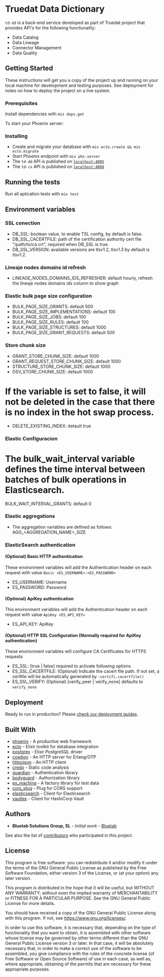 # Truedat Data Dictionary

`td-dd` is a back-end service developed as part of Truedat project that provides
API's for the following functionality:

- Data Catalog
- Data Lineage
- Connector Management
- Data Quality

## Getting Started

These instructions will get you a copy of the project up and running on your
local machine for development and testing purposes. See deployment for notes on
how to deploy the project on a live system.

### Prerequisites

Install dependencies with `mix deps.get`

To start your Phoenix server:

### Installing

- Create and migrate your database with `mix ecto.create && mix ecto.migrate`
- Start Phoenix endpoint with `mix phx.server`
- The `td-dd` API is published on [`localhost:4005`](http://localhost:4005)
- The `td-cx` API is published on [`localhost:4008`](http://localhost:4008)

## Running the tests

Run all aplication tests with `mix test`

## Environment variables

### SSL conection

- DB_SSL: boolean value, to enable TSL config, by default is false.
- DB_SSL_CACERTFILE: path of the certification authority cert file "/path/to/ca.crt", required when DB_SSL is true.
- DB_SSL_VERSION: available versions are tlsv1.2, tlsv1.3 by default is tlsv1.2.

### Lineaje nodes domains id refresh

- LINEAGE_NODES_DOMAINS_IDS_REFRESHER: default hourly, refresh the lineaje nodes domains ids column to show graph

### Elastic bulk page size configuration

- BULK_PAGE_SIZE_GRANTS: default 500
- BULK_PAGE_SIZE_IMPLEMENTATIONS: default 100
- BULK_PAGE_SIZE_JOBS: default 100
- BULK_PAGE_SIZE_RULES: default 100
- BULK_PAGE_SIZE_STRUCTURES: default 1000
- BULK_PAGE_SIZE_GRANT_REQUESTS: default 500

### Store chunk size

- GRANT_STORE_CHUNK_SIZE: default 1000
- GRANT_REQUEST_STORE_CHUNK_SIZE: default 1000
- STRUCTURE_STORE_CHUNK_SIZE: default 1000
- DSV_STORE_CHUNK_SIZE: default 1000

# If the variable is set to false, it will not be deleted in the case that there is no index in the hot swap process.

- DELETE_EXISTING_INDEX: detault true

### Elastic Configuracion

# The bulk_wait_interval variable defines the time interval between batches of bulk operations in Elasticsearch.

BULK_WAIT_INTERVAL_GRANTS: default 0

### Elastic aggregations

- The aggregation variables are defined as follows: AGG\_<AGGREGATION_NAME>\_SIZE

### ElasticSearch authentication

#### (Optional) Basic HTTP authentication

These environment variables will add the Authentication header on each request
with value `Basic <ES_USERNAME>:<ES_PASSWORD>`

- ES_USERNAME: Username
- ES_PASSWORD: Password

#### (Optional) ApiKey authentication

This environment variables will add the Authentication header on each request
with value `ApiKey <ES_API_KEY>`

- ES_API_KEY: ApiKey

#### (Optional) HTTP SSL Configuration (Normally required for ApiKey authentication)

These environment variables will configure CA Certificates for HTTPS requests

- ES_SSL: [true | false] required to activate following options
- ES_SSL_CACERTFILE: (Optional) Indicate the cacert file path. If not set, a certfile will be automatically generated by `:certifi.cacertfile()`
- ES_SSL_VERIFY: (Optional) [verify_peer | verify_none] defaults to `verify_none`

## Deployment

Ready to run in production? Please [check our deployment
guides](http://www.phoenixframework.org/docs/deployment).

## Built With

- [phoenix](https://hex.pm/packages/phoenix) - A productive web framework
- [ecto](https://hex.pm/packages/ecto) - Elixir toolkit for database integration
- [postgrex](https://hex.pm/packages/postgrex) - Elixir PostgreSQL driver
- [cowboy](https://hex.pm/packages/cowboy) - An HTTP server for Erlang/OTP
- [httpoison](https://hex.pm/packages/httpoison) - An HTTP client
- [credo](https://hex.pm/packages/credo) - Static code analysis
- [guardian](https://hex.pm/packages/guardian) - Authentication library
- [bodyguard](https://hex.pm/packages/bodyguard) - Authorization library
- [ex_machina](https://hex.pm/packages/ex_machina) - A factory library for test
  data
- [cors_plug](https://hex.pm/packages/cors_plug) - Plug for CORS support
- [elasticsearch](https://hex.pm/packages/elasticsearch) - Client for
  Elasticsearch
- [vaultex](https://hex.pm/packages/vaultex) - Client for HashiCorp Vault

## Authors

- **Bluetab Solutions Group, SL** - _Initial work_ -
  [Bluetab](http://www.bluetab.net)

See also the list of [contributors](https://github.com/bluetab/td-dd) who
participated in this project.

## License

This program is free software: you can redistribute it and/or modify it under
the terms of the GNU General Public License as published by the Free Software
Foundation, either version 3 of the License, or (at your option) any later
version.

This program is distributed in the hope that it will be useful, but WITHOUT ANY
WARRANTY; without even the implied warranty of MERCHANTABILITY or FITNESS FOR A
PARTICULAR PURPOSE. See the GNU General Public License for more details.

You should have received a copy of the GNU General Public License along with
this program. If not, see https://www.gnu.org/licenses/.

In order to use this software, it is necessary that, depending on the type of
functionality that you want to obtain, it is assembled with other software whose
license may be governed by other terms different than the GNU General Public
License version 3 or later. In that case, it will be absolutely necessary that,
in order to make a correct use of the software to be assembled, you give
compliance with the rules of the concrete license (of Free Software or Open
Source Software) of use in each case, as well as, where appropriate, obtaining
of the permits that are necessary for these appropriate purposes.
